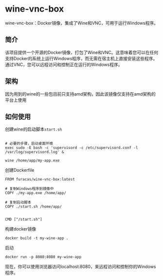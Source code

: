 # wine-vnc-box
wine-vnc-box：Docker镜像，集成了Wine和VNC，可用于运行Windows程序。

## 简介

该项目提供一个开源的Docker镜像，打包了Wine和VNC。这意味着您可以在任何支持Docker的系统上运行Windows程序，而无需在宿主机上直接安装这些程序。通过VNC，您可以远程访问和控制正在运行的Windows程序。

## 架构
因为用到的wine的一些包目前只支持amd架构，因此该镜像仅支持在amd架构的平台上使用


## 如何使用


创建wine的启动脚本`start.sh`
```

# 必要的步骤，启动桌面环境
exec sudo -E bash -c 'supervisord -c /etc/supervisord.conf -l /var/log/supervisord.log' &

wine /home/app/my-app.exe
```


创建Dockerfile
```
FROM furacas/wine-vnc-box:latest

# 复制Windows程序到镜像中
COPY ./my-app.exe /home/app/

# 复制启动脚本
COPY ./start.sh /home/app/


CMD ["/start.sh"]
```

构建docker镜像
```
docker build -t my-wine-app .
```

启动
```
docker run -p 8080:8080 my-wine-app
```

现在，你可以使用浏览器访问localhost:8080，来远程访问和控制你的Windows程序。